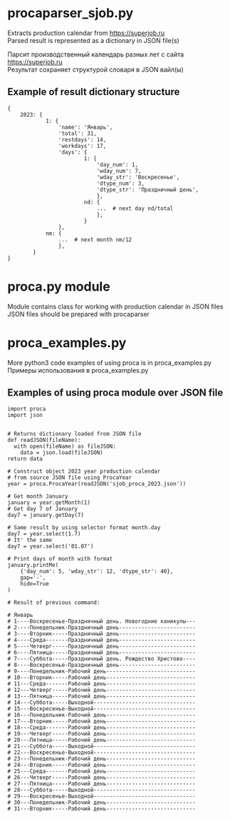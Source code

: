 # procaparser_sjob.py
Extracts production calendar from https://superjob.ru  
Parsed result is represented as a dictionary in JSON file(s)  

Парсит производственный календарь разных лет с сайта https://superjob.ru  
Результат сохраняет структурой словаря в JSON вайл(ы)

## Example of result dictionary structure
    {
        2023: {
                1: {
                    'name': 'Январь',
                    'total': 31,
                    'restdays': 14,
                    'workdays': 17,
                    'days': { 
                            1: {
                                'day_num': 1,
                                'wday_num': 7,
                                'wday_str': 'Воскресенье',
                                'dtype_num': 3,
                                'dtype_str': 'Праздничный день',
                                },
                            nd: {
                                ...  # next day nd/total
                                },
                            }
                    },
                nm: {
                    ...  # next month nm/12
                    },
            }
    }

# proca.py module
Module contains class for working with production calendar in JSON files  
JSON files should be prepared with procaparser 

# proca_examples.py
More python3 code examples of using proca is in proca_examples.py  
Примеры использования в proca_examples.py  

## Examples of using proca module over JSON file
    
    import proca
    import json


    # Returns dictionary loaded from JSON file
    def readJSON(fileName):
      with open(fileName) as fileJSON:
        data = json.load(fileJSON)
    return data

    # Construct object 2023 year production calendar
    # from source JSON file using ProcaYear
    year = proca.ProcaYear(readJSON('sjob_proca_2023.json'))

    # Get month January
    january = year.getMonth(1)
    # Get day 7 of January
    day7 = january.getDay(7)
    
    # Same result by using selector format month.day
    day7 = year.select(1.7)
    # It' the same
    day7 = year.select('01.07')

    # Print days of month with format
    january.printMe(
        {'day_num': 5, 'wday_str': 12, 'dtype_str': 40},
        gap='-',
        hide=True
    )
    
    # Result of previous command:

    # Январь                                                   
    # 1----Воскресенье-Праздничный день. Новогодние каникулы---
    # 2----Понедельник-Праздничный день------------------------
    # 3----Вторник-----Праздничный день------------------------
    # 4----Среда-------Праздничный день------------------------
    # 5----Четверг-----Праздничный день------------------------
    # 6----Пятница-----Праздничный день------------------------
    # 7----Суббота-----Праздничный день. Рождество Христово----
    # 8----Воскресенье-Праздничный день------------------------
    # 9----Понедельник-Рабочий день----------------------------
    # 10---Вторник-----Рабочий день----------------------------
    # 11---Среда-------Рабочий день----------------------------
    # 12---Четверг-----Рабочий день----------------------------
    # 13---Пятница-----Рабочий день----------------------------
    # 14---Суббота-----Выходной--------------------------------
    # 15---Воскресенье-Выходной--------------------------------
    # 16---Понедельник-Рабочий день----------------------------
    # 17---Вторник-----Рабочий день----------------------------
    # 18---Среда-------Рабочий день----------------------------
    # 19---Четверг-----Рабочий день----------------------------
    # 20---Пятница-----Рабочий день----------------------------
    # 21---Суббота-----Выходной--------------------------------
    # 22---Воскресенье-Выходной--------------------------------
    # 23---Понедельник-Рабочий день----------------------------
    # 24---Вторник-----Рабочий день----------------------------
    # 25---Среда-------Рабочий день----------------------------
    # 26---Четверг-----Рабочий день----------------------------
    # 27---Пятница-----Рабочий день----------------------------
    # 28---Суббота-----Выходной--------------------------------
    # 29---Воскресенье-Выходной--------------------------------
    # 30---Понедельник-Рабочий день----------------------------
    # 31---Вторник-----Рабочий день----------------------------
